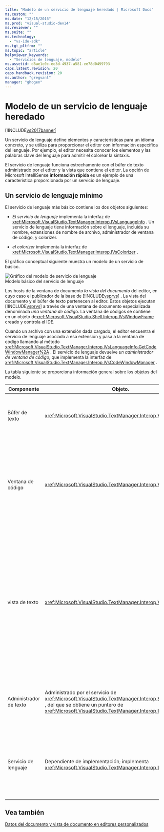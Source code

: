 ```yaml
---
title: "Modelo de un servicio de lenguaje heredado | Microsoft Docs"
ms.custom: ""
ms.date: "12/15/2016"
ms.prod: "visual-studio-dev14"
ms.reviewer: ""
ms.suite: ""
ms.technology: 
  - "vs-ide-sdk"
ms.tgt_pltfrm: ""
ms.topic: "article"
helpviewer_keywords: 
  - "Servicios de lenguaje, modelo"
ms.assetid: d8ae1c0c-ee3d-4937-a581-ee78d0499793
caps.latest.revision: 20
caps.handback.revision: 20
ms.author: "gregvanl"
manager: "ghogen"
---
```

# Modelo de un servicio de lenguaje heredado
[!INCLUDE[vs2017banner](../../code-quality/includes/vs2017banner.md)]

Un servicio de lenguaje define elementos y características para un idioma concreto, y se utiliza para proporcionar el editor con información específica del lenguaje.  Por ejemplo, el editor necesita conocer los elementos y las palabras clave del lenguaje para admitir el colorear la sintaxis.  
  
 El servicio de lenguaje funciona estrechamente con el búfer de texto administrado por el editor y la vista que contiene el editor.  La opción de Microsoft IntelliSense **información rápida** es un ejemplo de una característica proporcionada por un servicio de lenguaje.  
  
## Un servicio de lenguaje mínimo  
 El servicio de lenguaje más básico contiene los dos objetos siguientes:  
  
-   *El servicio de lenguaje* implementa la interfaz de <xref:Microsoft.VisualStudio.TextManager.Interop.IVsLanguageInfo> .  Un servicio de lenguaje tiene información sobre el lenguaje, incluida su nombre, extensiones de nombre de archivo, administrador de ventana de código, y colorizer.  
  
-   *el colorizer* implementa la interfaz de <xref:Microsoft.VisualStudio.TextManager.Interop.IVsColorizer> .  
  
 El gráfico conceptual siguiente muestra un modelo de un servicio de básico.  
  
 ![Gráfico del modelo de servicio de lenguaje](../../extensibility/media/vslanguageservicemodel.gif "vsLanguageServiceModel")  
Modelo básico del servicio de lenguaje  
  
 Los hosts de la ventana de documento *la vista del documento* del editor, en cuyo caso el publicador de la base de [!INCLUDE[vsprvs](../../code-quality/includes/vsprvs_md.md)] .  La vista del documento y el búfer de texto pertenecen al editor.  Estos objetos ejecutan [!INCLUDE[vsprvs](../../code-quality/includes/vsprvs_md.md)] a través de una ventana de documento especializada denominada *una ventana de código*.  La ventana de códigos se contiene en un objeto de<xref:Microsoft.VisualStudio.Shell.Interop.IVsWindowFrame> creado y controla el IDE.  
  
 Cuando un archivo con una extensión dada cargado, el editor encuentra el servicio de lenguaje asociado a esa extensión y pasa a la ventana de código llamando al método <xref:Microsoft.VisualStudio.TextManager.Interop.IVsLanguageInfo.GetCodeWindowManager%2A> .  El servicio de lenguaje devuelve *un administrador de ventana de código*, que implementa la interfaz de <xref:Microsoft.VisualStudio.TextManager.Interop.IVsCodeWindowManager> .  
  
 La tabla siguiente se proporciona información general sobre los objetos del modelo.  
  
|Componente|Objeto.|Función|  
|----------------|-------------|-------------|  
|Búfer de texto|<xref:Microsoft.VisualStudio.TextManager.Interop.VsTextBuffer>|Una secuencia de texto de la escritura de Unicode.  es posible que el texto utilice otras codificaciones.|  
|Ventana de código|<xref:Microsoft.VisualStudio.TextManager.Interop.VsCodeWindow>|una ventana de documento que contiene una o más vistas de texto.  Cuando [!INCLUDE[vsprvs](../../code-quality/includes/vsprvs_md.md)] está en modo \(MDI\) de interfaz de múltiples documentos, la ventana de código es un elemento secundario de MDI.|  
|vista de texto|<xref:Microsoft.VisualStudio.TextManager.Interop.VsTextView>|Una ventana que permite al usuario navegar y ver el texto mediante el teclado y el mouse.  Una vista de texto aparece al usuario como editor.  Puede utilizar las vistas de texto en las ventanas normales del editor, la ventana de salida, y la ventana Inmediato.  Además, puede configurar una o más vistas de texto dentro de una ventana de código.|  
|Administrador de texto|Administrado por el servicio de <xref:Microsoft.VisualStudio.TextManager.Interop.SVsTextManager> , del que se obtiene un puntero de <xref:Microsoft.VisualStudio.TextManager.Interop.IVsTextManager>|Un componente que mantiene la información bursátil compartida por todos los componentes descritos previamente.|  
|Servicio de lenguaje|Dependiente de implementación; implementa <xref:Microsoft.VisualStudio.TextManager.Interop.IVsLanguageInfo>|Objeto que proporciona el editor con información más específica como resaltado de sintaxis, finalización de instrucciones, y coincidencia de llaves.|  
  
## Vea también  
 [Datos del documento y vista de documento en editores personalizados](../../extensibility/document-data-and-document-view-in-custom-editors.md)